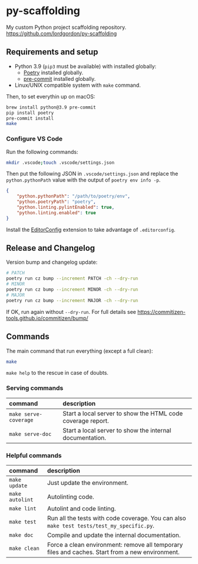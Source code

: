 # py-scaffolding
My custom Python project scaffolding repository.
https://github.com/lordgordon/py-scaffolding

## Requirements and setup

- Python 3.9 (`pip3` must be available) with installed globally:
  - [Poetry](https://python-poetry.org) installed globally.
  - [pre-commit](https://pre-commit.com) installed globally.
- Linux/UNIX compatible system with `make` command.

Then, to set everythin up on macOS:
```sh
brew install python@3.9 pre-commit
pip install poetry
pre-commit install
make
```

### Configure VS Code
Run the following commands:
```sh
mkdir .vscode;touch .vscode/settings.json
```

Then put the following JSON in `.vscode/settings.json` and replace the
`python.pythonPath` value with the output of `poetry env info -p`.

```json
{
    "python.pythonPath": "/path/to/poetry/env",
    "python.poetryPath": "poetry",
    "python.linting.pylintEnabled": true,
    "python.linting.enabled": true
}
```

Install the [EditorConfig](https://marketplace.visualstudio.com/items?itemName=EditorConfig.EditorConfig)
extension to take advantage of `.editorconfig`.

## Release and Changelog

Version bump and changelog update:
```sh
# PATCH
poetry run cz bump --increment PATCH -ch --dry-run
# MINOR
poetry run cz bump --increment MINOR -ch --dry-run
# MAJOR
poetry run cz bump --increment MAJOR -ch --dry-run
```

If OK, run again without `--dry-run`. For full details see
https://commitizen-tools.github.io/commitizen/bump/

## Commands

The main command that run everything (except a full clean):
```sh
make
```

`make help` to the rescue in case of doubts.

### Serving commands
| command | description |
| :-- | :-- |
| `make serve-coverage` | Start a local server to show the HTML code coverage report. |
| `make serve-doc` | Start a local server to show the internal documentation. |

### Helpful commands
| command | description |
| :-- | :-- |
| `make update` | Just update the environment. |
| `make autolint` | Autolinting code. |
| `make lint` | Autolint and code linting. |
| `make test` | Run all the tests with code coverage. You can also `make test tests/test_my_specific.py`. |
| `make doc` | Compile and update the internal documentation. |
| `make clean` | Force a clean environment: remove all temporary files and caches. Start from a new environment. |
